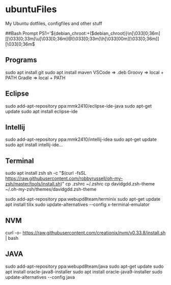 # ubuntuFiles
My Ubuntu dotfiles, configfiles and other stuff

##Bash Prompt
PS1='${debian_chroot:+($debian_chroot)}\n\[\033[0;36m\][\[\033[0;33m\]\u\[\033[0;36m\]@\[\033[0;33m\]\h\[\033[00m\]\[\033[0;36m\]] \[\033[0;36m\$

## Programs
sudo apt install git
sudo apt install maven
VSCode => .deb
Groovy => local + PATH
Gradle => local + PATH 
## Eclipse
sudo add-apt-repository ppa:mmk2410/eclipse-ide-java
sudo apt-get update
sudo apt install eclipse-ide

## Intellij
sudo add-apt-repository ppa:mmk2410/intellij-idea
sudo apt-get update
sudo apt install intellij-ide...

## Terminal
sudo apt install zsh
sh -c "$(curl -fsSL https://raw.githubusercontent.com/robbyrussell/oh-my-zsh/master/tools/install.sh)"
cp .zshrc  ~/.zshrc
cp davidgdd.zsh-theme ~/.oh-my-zsh/themes/davidgdd.zsh-theme

sudo add-apt-repository ppa:webupd8team/terminix
sudo apt-get update
apt install tilix
sudo update-alternatives --config x-terminal-emulator

## NVM
curl -o- https://raw.githubusercontent.com/creationix/nvm/v0.33.8/install.sh | bash

## JAVA
sudo add-apt-repository ppa:webupd8team/java
sudo apt-get update
sudo apt install oracle-java8-installer
sudo apt install oracle-java9-installer
sudo update-alternatives --config java

